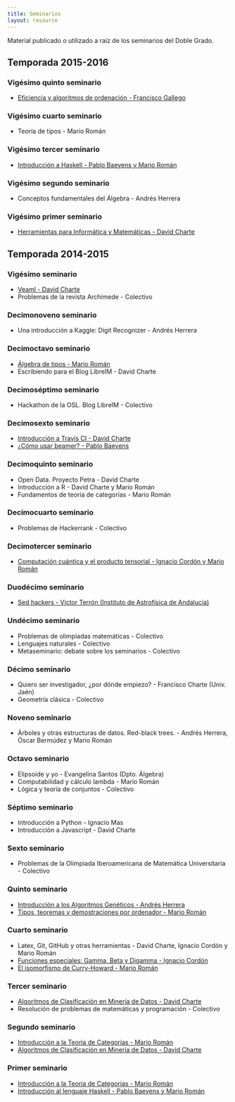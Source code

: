 ```yaml
---
title: Seminarios
layout: resource
---
```


Material publicado o utilizado a raíz de los seminarios del Doble Grado.

## Temporada 2015-2016

### Vigésimo quinto seminario
  * [Eficiencia y algoritmos de ordenación - Francisco Gallego](https://github.com/fgallegosalido/Algoritmos-Ordenacion)

### Vigésimo cuarto seminario
  * Teoría de tipos - Mario Román

### Vigésimo tercer seminario
  * [Introducción a Haskell - Pablo Baeyens y Mario Román](https://github.com/libreim/introHaskell)

### Vigésimo segundo seminario
  * Conceptos fundamentales del Álgebra - Andrés Herrera

### Vigésimo primer seminario
  * [Herramientas para Informática y Matemáticas - David Charte](https://github.com/libreim/herramientas-im)

## Temporada 2014-2015

### Vigésimo seminario
  * [Veaml - David Charte](http://fdavidcl.github.io/veaml/)
  * Problemas de la revista Archimede - Colectivo

### Decimonoveno seminario
  * Una introducción a Kaggle: Digit Recognizer - Andrés Herrera

### Decimoctavo seminario
  * [Álgebra de tipos - Mario Román](https://libreim.github.io/blog/2015/03/24/algebra-tipos)
  * Escribiendo para el Blog LibreIM - David Charte

### Decimoséptimo seminario
  * Hackathon de la OSL. Blog LibreIM - Colectivo

### Decimosexto seminario
  * [Introducción a Travis CI - David Charte](https://github.com/fdavidcl/example-ci)
  * [¿Cómo usar beamer? - Pablo Baeyens](https://github.com/libreim/beamer)

### Decimoquinto seminario
  * Open Data. Proyecto Petra - David Charte
  * Introducción a R - David Charte y Mario Román
  * Fundamentos de teoría de categorías - Mario Román

### Decimocuarto seminario
  * Problemas de Hackerrank - Colectivo

### Decimotercer seminario
  * [Computación cuántica y el producto tensorial - Ignacio Cordón y Mario Román](https://github.com/libreim/qubits)

### Duodécimo seminario
  * [Sed hackers - Víctor Terrón (Instituto de Astrofísica de Andalucía)](https://github.com/vterron/sed-hackers)

### Undécimo seminario
  * Problemas de olimpiadas matemáticas - Colectivo
  * Lenguajes naturales - Colectivo
  * Metaseminario: debate sobre los seminarios - Colectivo

### Décimo seminario
  * Quiero ser investigador, ¿por dónde empiezo? - Francisco Charte (Univ. Jaén)
  * Geometría clásica - Colectivo

### Noveno seminario
  * Árboles y otras estructuras de datos. Red-black trees. - Andrés Herrera, Óscar Bermúdez y Mario Román

### Octavo seminario
  * Elipsoide y yo - Evangelina Santos (Dpto. Álgebra)
  * Computabilidad y cálculo lambda - Mario Román
  * Lógica y teoría de conjuntos - Colectivo

### Séptimo seminario
  * Introducción a Python - Ignacio Mas
  * Introducción a Javascript - David Charte

### Sexto seminario
  * Problemas de la Olimpiada Iberoamericana de Matemática Universitaria - Colectivo

### Quinto seminario
  * [Introducción a los Algoritmos Genéticos - Andrés Herrera](https://github.com/libreim/AlgoritmosGeneticos)
  * [Tipos, teoremas y demostraciones por ordenador - Mario Román](https://github.com/libreim/curryHoward/tree/master/src)

### Cuarto seminario
  * Latex, Git, GitHub y otras herramientas - David Charte, Ignacio Cordón y Mario Román
  * [Funciones especiales: Gamma, Beta y Digamma - Ignacio Cordón](https://github.com/libreim/functions)
  * [El isomorfismo de Curry-Howard - Mario Román](https://github.com/libreim/curryHoward)

### Tercer seminario
  * [Algoritmos de Clasificación en Minería de Datos - David Charte](https://github.com/libreim/data-mining-classification)
  * Resolución de problemas de matemáticas y programación - Colectivo

### Segundo seminario
  * [Introducción a la Teoría de Categorías - Mario Román](https://github.com/libreim/introCategorias)
  * [Algoritmos de Clasificación en Minería de Datos - David Charte](https://github.com/libreim/data-mining-classification)

### Primer seminario
  * [Introducción a la Teoría de Categorías - Mario Román](https://github.com/libreim/introCategorias)
  * [Introducción al lenguaje Haskell - Pablo Baeyens y Mario Román](https://github.com/libreim/introHaskell)
